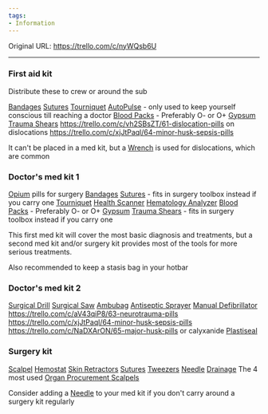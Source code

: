 ```yaml
---
tags:
- Information
---
```




Original URL: https://trello.com/c/nyWQsb6U

---

### First aid kit

Distribute these to crew or around the sub

[Bandages](../Items/Bandages.md)
[Sutures](../Items/Sutures.md)
[Tourniquet](../Items/Tourniquet.md)
[AutoPulse](../Items/AutoPulse.md) - only used to keep yourself conscious till reaching a doctor
[Blood Packs](../Items/Blood%20Packs.md) - Preferably O- or O+
[Gypsum](../Items/Gypsum.md)
[Trauma Shears](../Items/Trauma%20Shears.md)
https://trello.com/c/vh2SBsZT/61-dislocation-pills on dislocations
https://trello.com/c/xjJtPaql/64-minor-husk-sepsis-pills

It can't be placed in a med kit, but a [Wrench](../Items/Wrench.md) is used for dislocations, which are common

### Doctor's med kit 1

[Opium](../Items/Opium.md) pills for surgery
[Bandages](../Items/Bandages.md)
[Sutures](../Items/Sutures.md) - fits in surgery toolbox instead if you carry one
[Tourniquet](../Items/Tourniquet.md)
[Health Scanner](../Items/Health%20Scanner.md)
[Hematology Analyzer](../Items/Hematology%20Analyzer.md)
[Blood Packs](../Items/Blood%20Packs.md) - Preferably O- or O+
[Gypsum](../Items/Gypsum.md)
[Trauma Shears](../Items/Trauma%20Shears.md) - fits in surgery toolbox instead if you carry one

This first med kit will cover the most basic diagnosis and treatments, but a second med kit and/or surgery kit provides most of the tools for more serious treatments.

Also recommended to keep a stasis bag in your hotbar

### Doctor's med kit 2

[Surgical Drill](../Items/Surgical%20Drill.md)
[Surgical Saw](../Items/Surgical%20Saw.md)
[Ambubag](../Items/Ambubag.md)
[Antiseptic Sprayer](../Items/Antiseptic%20Sprayer.md)
[Manual Defibrillator](../Items/Manual%20Defibrillator.md)
https://trello.com/c/aV43qiP8/63-neurotrauma-pills
https://trello.com/c/xjJtPaql/64-minor-husk-sepsis-pills
https://trello.com/c/NaDXArON/65-major-husk-pills or calyxanide
[Plastiseal](../Items/Plastiseal.md)

### Surgery kit

[Scalpel](../Items/Scalpel.md)
[Hemostat](../Items/Hemostat.md)
[Skin Retractors](../Items/Skin%20Retractors.md)
[Sutures](../Items/Sutures.md)
[Tweezers](../Items/Tweezers.md)
[Needle](../Items/Needle.md)
[Drainage](../Items/Drainage.md)
The 4 most used [Organ Procurement Scalpels](../Items/archived/Organ%20Procurement%20Scalpels.md)

Consider adding a [Needle](../Items/Needle.md) to your med kit if you don't carry around a surgery kit regularly